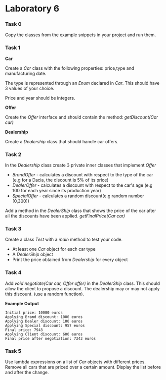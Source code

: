 # Laboratory 6

### Task 0

Copy the classes from the example snippets in your project and run them.

### Task 1

**Car**

Create a *Car* class with the following properties: price,type and manufacturing date.

The type is represented through an *Enum* declared in *Car*. This should have 3 values of your choice.

Price and year should be integers.

**Offer**

Create the *Offer* interface and should contain the method: *getDiscount(Car car)*

**Dealership**

Create a *Dealership* class that should handle car offers.

### Task 2

In the *Dealership* class create 3 private inner classes that implement *Offer*
  * *BrandOffer* - calculates a discount with respect to the type of the car (e.g for a Dacia, the discount is 5% of its price)
  * *DealerOffer* - calculates a discount with respect to the car's age (e.g 100 for each year since its production year)
  * *SpecialOffer* - calculates a random discount(e.g random number [0,300])
  
Add a method in the *DealerShip* class that shows the price of the car after all the discounts have been applied. *getFinalPrice(Car car)*

### Task 3

Create a class *Test* with a *main* method to test your code.
* At least one *Car* object for each car type
* A *DealerShip* object
* Print the price obtained from *Dealership* for every object

### Task 4

Add *void negotiate(Car car, Offer offer)* in the *DealerShip* class. This should allow the client to propose a discount. The dealership may or may not apply this discount.
(use a random function).

**Example Output**
```
Initial price: 10000 euros
Applying Brand discount: 1000 euros
Applying Dealer discount: 100 euros
Applying Special discount: 957 euros
Final price: 7943
Applying Client discount: 600 euros
Final price after negotiation: 7343 euros
```

### Task 5

Use lambda expressions on a list of *Car* objects with different prices. Remove all cars that are priced over a certain amount. Display the list before and after the change.
